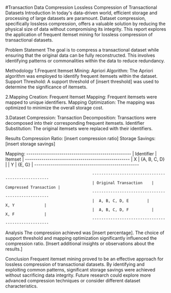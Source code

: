 #Transaction Data Compression
Lossless Compression of Transactional Datasets
Introduction
  In today's data-driven world, efficient storage and processing of large datasets are paramount. Dataset compression, specifically lossless compression, offers a valuable     solution by reducing the physical size of data without compromising its integrity. This report explores the application of frequent itemset mining for lossless compression   of transactional datasets.

Problem Statement
  The goal is to compress a transactional dataset while ensuring that the original data can be fully reconstructed. This involves identifying patterns or commonalities 
  within the data to reduce redundancy.

Methodology
  1.Frequent Itemset Mining:
    Apriori Algorithm: The Apriori algorithm was employed to identify frequent itemsets within the dataset.
    Support Threshold: A support threshold of [insert threshold] was used to determine the significance of itemsets.
  
  2.Mapping Creation:
    Frequent Itemset Mapping: Frequent itemsets were mapped to unique identifiers.
    Mapping Optimization: The mapping was optimized to minimize the overall storage cost.
  
  3.Dataset Compression:
    Transaction Decomposition: Transactions were decomposed into their corresponding frequent itemsets.
    Identifier Substitution: The original itemsets were replaced with their identifiers.

Results
Compression Ratio: [insert compression ratio]
Storage Savings: [insert storage savings]

Mapping:
                                          ---------------------------------------------------
                                          | Identifier	          |       Itemset           |
                                          ---------------------------------------------------
                                          |  X                    |        {A, B, C, D}     |
                                          |  Y                   	|        {E, G}           |
                                          ---------------------------------------------------

                                          ---------------------------------------------------
                                          | Original Transaction	|  Compressed Transaction |
                                          ---------------------------------------------------
                                          |  A, B, C, D, E	      |        X, Y             |
                                          |  A, B, C, D, F       	|        X, F             |
                                          ---------------------------------------------------
Analysis
The compression achieved was [insert percentage]. The choice of support threshold and mapping optimization significantly influenced the compression ratio. [Insert additional insights or observations about the results.]

Conclusion
Frequent itemset mining proved to be an effective approach for lossless compression of transactional datasets. By identifying and exploiting common patterns, significant storage savings were achieved without sacrificing data integrity. Future research could explore more advanced compression techniques or consider different dataset characteristics.

